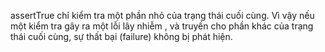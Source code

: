 assertTrue chỉ kiểm tra một phần nhỏ của trạng thái cuối cùng.
Vì vậy nếu một kiểm tra gây ra một lỗi lây nhiễm , và truyền cho phần khác của trạng thái cuối cùng, sự thất bại (failure) không bị phát hiện. 
